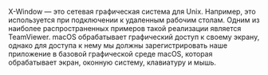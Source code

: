 X-Window — это сетевая графическая система для Unix. Например, это используется при подключении к удаленным рабочим столам. Одним из наиболее распространенных примеров такой реализации является TeamViewer.
macOS обрабатывает графический доступ к своему экрану, однако для доступа к нему мы должны зарегистрировать наше приложение в базовой графической среде macOS, которая обрабатывает экран, оконную систему, клавиатуру и мышь.

